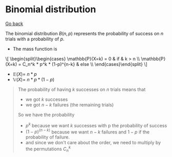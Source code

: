 # Binomial distribution

[Go back](..)

The binomial distribution $B(n,p)$ represents the probability
of success on $n$ trials with a probability of $p$.

* The mass function is

<div>
\[
\begin{split}\begin{cases}
\mathbb{P}(X=k) = 0 & if & k > n  \\
\mathbb{P}(X=k) =  C_n^k * p^k * (1-p)^{n-k}  & else  \\
\end{cases}\end{split}
\]
</div>

* $\mathbb{E}(X) = \ n * p$
* $\mathbb{V}(X) = \ n * p * (1-p)$

> The probability
> of having $k$ successes on $n$ trials means that
> 
> * we got $k$ successes
> * we got $n-k$ failures (the remaining trials)
> 
> So we have the probability
> 
> * $p^k$ because we want $k$ successes with
> p the probability of success
> * $(1-p)^{(n-k)}$ because we want $n-k$ failures
> and $1-p$ if the probability of failure.
> * and since we don't care about the order, we need
> to multiply by the permutations $C_n^k$